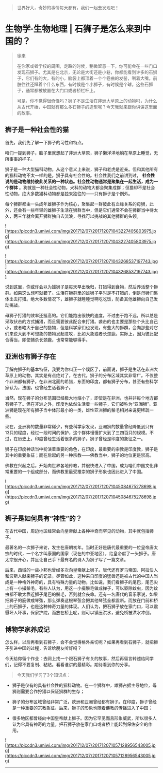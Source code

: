 > 世界好大，奇妙的事情每天都有，我们一起去发现吧！

# 生物学·生物地理 | 石狮子是怎么来到中国的？

> 徐来
> 
> 在你家或者学校的周围，走路的时候，稍微留意一下，你可能会在一些门口发现石狮子。尤其是在北京，无论是大街还是小巷，你都能看到许多的石狮子，它们有的大，有的小，脑袋上都顶着一个个卷曲的发髻，咧着大嘴，前肢往往还踩着个什么东西，有时候是个小狮子，有时候是个球。这些石狮子，通常都被放置在大门口或者桥栏杆上。
> 
> 可是，你不觉得很奇怪吗？狮子不是生活在非洲大草原上的动物吗，为什么从古代开始，中国就有那么多石狮子的造型呢？今天我就来跟你讲讲这里面的故事。

## 狮子是一种社会性的猫

首先，我们先了解一下狮子的习性和特点。

咱们一提到狮子，脑子里就想起了非洲大草原，狮子懒洋洋地躺在草原上睡觉，无所事事的样子。

狮子是一种大型猫科动物。从这个意义上来说，狮子和老虎是近亲。但和其他所有的猫科动物不太一样的是，狮子具有社会性的。社会性我们之前讲到过， **社会性说的是动物维持彼此关系的一种状态。社会性动物通常是聚集在一起生活，成为一个群体** 。狗就是一种社会性动物，犬科的动物大都会聚集成群；但猫却不是社会性动物，绝大多数猫科动物都是独来独往的——只有狮子是个例外。

每个狮群都由一头成年雄狮子作为核心，聚集起一群彼此有血缘关系的母狮，此外，还会有一些年轻的雄狮子生活在狮群当中，但是它们通常不会在狮群当中待太久，两三年就会离开狮群独自去流浪，寻找可以挑战的其他狮群的头领。

![https://piccdn3.umiwi.com/img/201712/07/201712071043227405803975.jpg](https://piccdn3.umiwi.com/img/201712/07/201712071043227405803975.jpg)

![https://piccdn3.umiwi.com/img/201712/07/201712071043268537197743.jpg](https://piccdn3.umiwi.com/img/201712/07/201712071043268537197743.jpg)

说到这里，你或许会以为雄狮子是每天早出晚归，打猎得到食物，然后养活整个狮群。如果这么想可就错了。生活在狮群里的雄狮子平时是不打猎的，倒是母狮们集体出去打猎。绝大多数情况下，雄狮子就睡睡觉啊吃吃饭，防备其他雄狮向自己发动挑战。

母狮子打猎的效率还挺高的。它们能跑出很快的速度，不过由于跑不远，所以总是采取伏击的方式捕猎，而且需要彼此配合来打猎。袭击的也主要是那些个头比自己小，或者略大于自己的猎物，但是科学家们也发现，有些大的狮群，会向那些对它们来说大到不可想象的猎物发起进攻，比如大象或者长颈鹿。实际上，因为彼此配合得当，即使捕杀长颈鹿，也常常能够得手。

## 亚洲也有狮子存在

了解完狮子的基本特征，我要为你纠正一个误区了，前面说，狮子是生活在非洲大草原上的动物，其实是有点绝对了，在古代，狮子的分布区域其实非常广。不仅整个非洲都有狮子，在非洲北面的希腊，东面的印度，都有狮子分布，甚至有些科学家认为，法国，也曾经生活着狮子。

当然，现在狮子的分布范围已经极大地缩小了，即使是在非洲，也并非每个地方都有狮子了。但在非洲之外，印度也依然生活着一些狮子，它们被称为“亚洲狮”。亚洲狮是现在所有狮子当中体形最小的一类，雄性亚洲狮的鬃毛相对来说更稀疏一些。

现在，亚洲狮的数量非常稀少，有些科学家发现，亚洲狮的数量曾经降低到只有13只的程度，经过一段时间的保护，这个群体慢慢扩大到了三四百只的规模。不过，在历史上，印度曾经生活着很多的狮子，狮子曾经是印度的象征之一。

狮子在印度神话当中扮演着重要的角色，在印度，最重要的宗教是印度教，狮子是其中的重要象征；而在后起的另一种宗教——佛教当中，狮子的地位更是崇高。

佛教在兴起之后，开始向世界各地传教，并很快进入了中国，成为咱们中国文化非常重要的一个组成部分，而佛教里最受推崇的狮子形象也因此进入了中国。

![https://piccdn3.umiwi.com/img/201712/07/201712071045084675278698.jpg](https://piccdn3.umiwi.com/img/201712/07/201712071045084675278698.jpg)

## 狮子是如何具有“神性”的？

在古代中国，周边地区经常会向皇帝献上各种神奇而罕见的动物，其中就包括狮子。

最著名的一次狮子来访，发生在唐朝初年。当时正好是唐代最重要的一位皇帝唐太宗的时代，一个名字叫康国的国家（现在的中亚地区），给皇帝献了一头狮子。唐太宗很开心，并且让自己手下最有名的诗人为狮子写了一篇文章。

后来，西域的一些小邦也曾经多次向皇帝献上狮子。唐代还有罗马帝国、阿拉伯人和波斯人献来狮子的记录。尽管如此，这种来自印度的猛兽还是被古代的中国人当成是一种格外神奇的，具有特殊力量的动物。比如说，我们看狮子的尾巴，尾巴尖上有一小撮鬃毛。有些人认为，用这一小撮鬃毛做成掸子，可以驱除蚊虫，因为蚊虫都不敢太靠近狮子尾巴的鬃毛，否则就会丧命。还有一名唐代的音乐家说，如果把狮子的筋做成琴弦，那么弹奏这根琴弦会把其他琴弦全都震断。而放在门前和桥上的石狮子，也是这种神奇力量的体现。人们认为，把石狮子放在家门口，可以震慑坏人坏事，保家护院，而放在桥上呢，则可以镇压洪水，避免桥被洪水冲倒。

## 博物学家养成记

怎么样，以后再看到石狮子，会不会觉得格外亲切呢？如果再看到石狮子，就把狮子引进中国的过程，告诉给朋友听好吗？

今天给你留个作业：去网上找一个跟石狮子有关的故事，然后再留言转述给同学们，记得不要复制、粘贴。看看谁讲的最精彩。期待看到你的分享。    

> 今天我们学习了3个知识点：

* 狮子是仅有的具有社会性的猫科动物。在一个狮群中，雄狮占据主导地位，母狮则需要合作狩猎以保证狮群的生存；

* 狮子的分布区域曾经非常广泛，欧洲和亚洲曾经都有狮子。在印度，狮子曾经是一种重要的宗教象征，后来，狮子的形象也随着佛教的传播进入了中国；

* 很多地区都曾经向中国皇帝献上狮子。因为它罕见而且形象威武，所以很多人认为它具有神奇的力量。把石狮子放在家门口或者桥上能起到保佑安全的作用。

![https://piccdn3.umiwi.com/img/201712/07/201712071057128956543005.jpg](https://piccdn3.umiwi.com/img/201712/07/201712071057128956543005.jpg)

---
